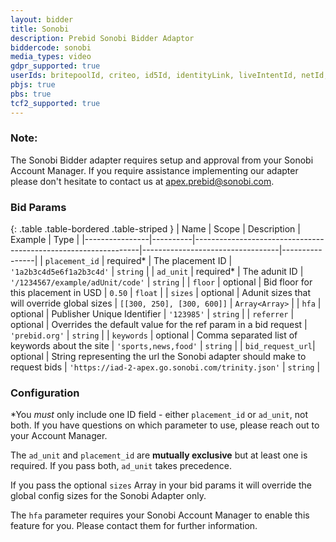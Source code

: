 ```yaml
---
layout: bidder
title: Sonobi
description: Prebid Sonobi Bidder Adaptor
biddercode: sonobi
media_types: video
gdpr_supported: true
userIds: britepoolId, criteo, id5Id, identityLink, liveIntentId, netId, parrableId, pubCommonId, unifiedId
pbjs: true
pbs: true
tcf2_supported: true
---
```


### Note:
The Sonobi Bidder adapter requires setup and approval from your Sonobi Account Manager. If you require assistance
implementing our adapter please don't hesitate to contact us at apex.prebid@sonobi.com.

### Bid Params

{: .table .table-bordered .table-striped }
| Name           | Scope    | Description                                                    | Example                          | Type           |
|----------------|----------|----------------------------------------------------------------|----------------------------------|----------------|
| `placement_id` | required* | The placement ID                                               | `'1a2b3c4d5e6f1a2b3c4d'`         | `string`       |
| `ad_unit`      | required* | The adunit ID                                                  | `'/1234567/example/adUnit/code'` | `string`       |
| `floor`        | optional | Bid floor for this placement in USD                            | `0.50`                           | `float`        |
| `sizes`        | optional | Adunit sizes that will override global sizes                   | `[[300, 250], [300, 600]]`       | `Array<Array>` |
| `hfa`          | optional | Publisher Unique Identifier                                    | `'123985'`                       | `string`       |
| `referrer`     | optional | Overrides the default value for the ref param in a bid request | `'prebid.org'`                   | `string`       |
| `keywords`     | optional | Comma separated list of keywords about the site                | `'sports,news,food'`             | `string`       |
| `bid_request_url`| optional | String representing the url the Sonobi adapter should make to request bids | `'https://iad-2-apex.go.sonobi.com/trinity.json'`             | `string`       |

### Configuration
*You *must* only include one ID field - either `placement_id` or `ad_unit`, not both. If you have questions on which parameter to use, please reach out to your Account Manager.

The `ad_unit` and `placement_id` are **mutually exclusive** but at least one is required. If you pass both, `ad_unit` takes precedence.

If you pass the optional `sizes` Array in your bid params it will override the global config sizes for the Sonobi Adapter only.

The `hfa` parameter requires your Sonobi Account Manager to enable this feature for you. Please contact them for further information.
